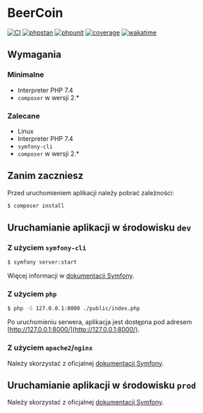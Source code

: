 # BeerCoin

[![CI](https://github.com/StudentBeerCoin/beercoin.xyz/actions/workflows/CI.yml/badge.svg)](https://github.com/StudentBeerCoin/beercoin.xyz/actions/workflows/CI.yml)
[![phpstan](https://github.com/StudentBeerCoin/beercoin.xyz/actions/workflows/phpstan.yml/badge.svg)](https://github.com/StudentBeerCoin/beercoin.xyz/actions/workflows/phpstan.yml)
[![phpunit](https://github.com/StudentBeerCoin/beercoin.xyz/actions/workflows/phpunit.yml/badge.svg)](https://github.com/StudentBeerCoin/beercoin.xyz/actions/workflows/phpunit.yml)
[![coverage](https://codecov.io/gh/StudentBeerCoin/beercoin.xyz/branch/master/graph/badge.svg)](https://app.codecov.io/gh/StudentBeerCoin/beercoin.xyz/)
[![wakatime](https://wakatime.com/badge/github/StudentBeerCoin/beercoin.xyz.svg)](https://wakatime.com/badge/github/StudentBeerCoin/beercoin.xyz)

## Wymagania

### Minimalne

- Interpreter PHP 7.4
- `composer` w wersji 2.*

### Zalecane

- Linux
- Interpreter PHP 7.4
- `symfony-cli`
- `composer` w wersji 2.*

## Zanim zaczniesz

Przed uruchomieniem aplikacji należy pobrać zależności:

```bash
$ composer install
```

## Uruchamianie aplikacji w środowisku `dev`

### Z użyciem `symfony-cli`

```bash
$ symfony server:start
```

Więcej informacji w [dokumentacji Symfony](https://symfony.com/doc/current/setup/symfony_server.html).

### Z użyciem `php`

```bash
$ php -S 127.0.0.1:8000 ./public/index.php
```

Po uruchomieniu serwera, aplikacja jest dostępna pod adresem [http://127.0.0.1:8000/](http://127.0.0.1:8000/).

### Z użyciem `apache2`/`nginx`

Należy skorzystać z oficjalnej [dokumentacji Symfony](https://symfony.com/doc/current/setup/web_server_configuration.html).

## Uruchamianie aplikacji w środowisku `prod`

Należy skorzystać z oficjalnej [dokumentacji Symfony](https://symfony.com/doc/current/deployment.html).
